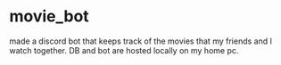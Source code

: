 # movie_bot
made a discord bot that keeps track of the movies that my friends and I watch together. DB and bot are hosted locally on my home pc. 
